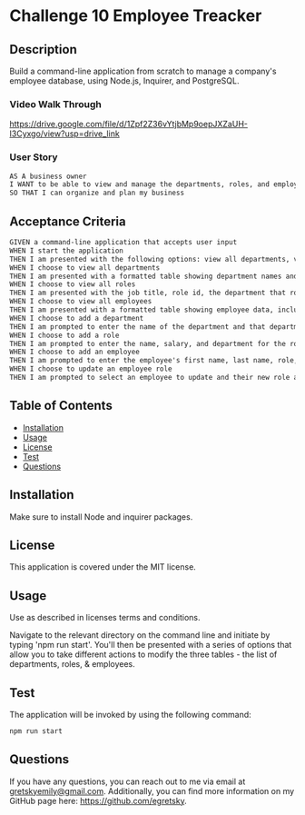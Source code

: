 # Challenge 10 Employee Treacker

## Description

Build a command-line application from scratch to manage a company's employee database, using Node.js, Inquirer, and PostgreSQL.

### Video Walk Through
https://drive.google.com/file/d/1Zpf2Z36vYtjbMp9oepJXZaUH-I3Cyxgo/view?usp=drive_link

### User Story

```md
AS A business owner
I WANT to be able to view and manage the departments, roles, and employees in my company
SO THAT I can organize and plan my business
```

## Acceptance Criteria

```md
GIVEN a command-line application that accepts user input
WHEN I start the application
THEN I am presented with the following options: view all departments, view all roles, view all employees, add a department, add a role, add an employee, and update an employee role
WHEN I choose to view all departments
THEN I am presented with a formatted table showing department names and department ids
WHEN I choose to view all roles
THEN I am presented with the job title, role id, the department that role belongs to, and the salary for that role
WHEN I choose to view all employees
THEN I am presented with a formatted table showing employee data, including employee ids, first names, last names, job titles, departments, salaries, and managers that the employees report to
WHEN I choose to add a department
THEN I am prompted to enter the name of the department and that department is added to the database
WHEN I choose to add a role
THEN I am prompted to enter the name, salary, and department for the role and that role is added to the database
WHEN I choose to add an employee
THEN I am prompted to enter the employee's first name, last name, role, and manager, and that employee is added to the database
WHEN I choose to update an employee role
THEN I am prompted to select an employee to update and their new role and this information is updated in the database
```

## Table of Contents
  - [Installation](#installation)
  - [Usage](#usage)
  - [License](#license)
  - [Test](#test)
  - [Questions](#questions)

## Installation
Make sure to install Node and inquirer packages.

## License
This application is covered under the MIT license.

## Usage
Use as described in licenses terms and conditions. 

Navigate to the relevant directory on the command line and initiate by typing 'npm run start'. You'll then be presented with a series of options that allow you to take different actions to modify the three tables - the list of departments, roles, & employees. 

## Test

The application will be invoked by using the following command:

```bash
npm run start
```

## Questions
    
If you have any questions, you can reach out to me via email at gretskyemily@gmail.com. 
Additionally, you can find more information on my GitHub page here: https://github.com/egretsky.